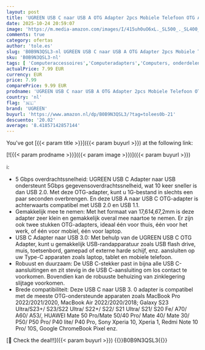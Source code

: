 ```yaml
---
layout: post
title: 'UGREEN USB C naar USB A OTG Adapter 2pcs Mobiele Telefoon OTG Adapter Compatibel met MacBook Pro/Air iPad Pro/Mini Galaxy Huawei enz.  Grijs）'
date: 2025-10-24 20:59:07
image: 'https://m.media-amazon.com/images/I/415uh0uO6xL._SL500_._SL400_.jpg'
comments: true
category: ofertas
author: 'tole.es'
slug: 'B0B9N3QSL3-nl UGREEN USB C naar USB A OTG Adapter 2pcs Mobiele Telefoon...'
sku: 'B0B9N3QSL3-nl'
tags: [ 'Computeraccessoires','Computeradapters','Computers, onderdelen & accessoires','Elektronica','USB naar USB-adapters','ugreen','🇳🇱', ]
actualPrice: 7.99 EUR
currency: EUR
price: 7.99
comparePrice: 9.99 EUR
prodname: 'UGREEN USB C naar USB A OTG Adapter 2pcs Mobiele Telefoon OTG Adapter Compatibel met MacBook Pro/Air iPad Pro/Mini Galaxy Huawei enz.  Grijs）'
country: 'nl'
flag: '🇳🇱'
brand: 'UGREEN'
buyurl: 'https://www.amazon.nl/dp/B0B9N3QSL3/?tag=tolees0b-21'
descuento: '20.02'
average: '8.41857142857144'
---
```


You've got [{{< param title >}}]({{< param buyurl >}}) at the following link:

[![{{< param prodname >}}]({{< param image >}})]({{< param buyurl >}})

ℹ️:

- 5 Gbps overdrachtssnelheid: UGREEN USB C Adapter naar USB ondersteunt 5Gbps gegevensoverdrachtssnelheid, wat 10 keer sneller is dan USB 2.0. Met deze OTG-adapter, kunt u 1G-bestand in slechts een paar seconden overbrengen. En deze USB A naar USB C OTG-adapter is achterwaarts compatibel met USB 2.0 en USB 1.1.
- Gemakkelijk mee te nemen: Met het formaat van 17,6*14,6*7,2mm is deze adapter zeer klein en gemakkelijk overal mee naartoe te nemen. Er zijn ook twee stukken OTG-adapters, ideaal één voor thuis, één voor het werk, of één voor mobiel, één voor laptop.
- USB C Adapter naar USB 3.0: Met behulp van de UGREEN USB C OTG Adapter, kunt u gemakkelijk USB-randapparatuur zoals USB flash drive, muis, toetsenbord, gamepad of externe harde schijf, enz. aansluiten op uw Type-C apparaten zoals laptop, tablet en mobiele telefoon.
- Robuust en duurzaam: De USB C-stekker past in bijna alle USB C-aansluitingen en zit stevig in de USB C-aansluiting om los contact te voorkomen. Bovendien kan de robuuste behuizing van zinklegering slijtage voorkomen.
- Brede compatibiliteit: Deze USB C naar USB 3. 0 adapter is compatibel met de meeste OTG-ondersteunde apparaten zoals MacBook Pro 2022/2021/2020, MacBook Air 2022/2020/2018; Galaxy S23 Ultra/S23+/ S23/S22 Ultra/ S22+/ S22/ S21 Ultra/ S21/ S20 Fe/ A70/ A60/ A53/, HUAWEI Mate 50 Pro/Mate 50/40 Pro/ Mate 40/ Mate 30/ P50/ P50 Pro/ P40 lite/ P40 Pro, Sony Xperia 10, Xperia 1, Redmi Note 10 Pro/ 10S, Google ChromeBook Pixel enz.

[🛒 Check the deal!!]({{< param buyurl >}})
{{<world>}}B0B9N3QSL3{{</world>}}
